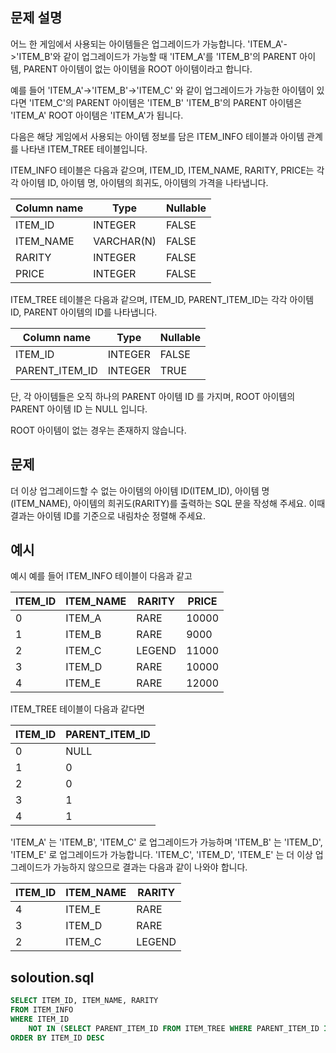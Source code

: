 ## 문제 설명
어느 한 게임에서 사용되는 아이템들은 업그레이드가 가능합니다.
'ITEM_A'->'ITEM_B'와 같이 업그레이드가 가능할 때
'ITEM_A'를 'ITEM_B'의 PARENT 아이템,
PARENT 아이템이 없는 아이템을 ROOT 아이템이라고 합니다.

예를 들어 'ITEM_A'->'ITEM_B'->'ITEM_C' 와 같이 업그레이드가 가능한 아이템이 있다면
'ITEM_C'의 PARENT 아이템은 'ITEM_B'
'ITEM_B'의 PARENT 아이템은 'ITEM_A'
ROOT 아이템은 'ITEM_A'가 됩니다.

다음은 해당 게임에서 사용되는 아이템 정보를 담은 ITEM_INFO 테이블과 아이템 관계를 나타낸 ITEM_TREE 테이블입니다.

ITEM_INFO 테이블은 다음과 같으며, ITEM_ID, ITEM_NAME, RARITY, PRICE는 각각 아이템 ID, 아이템 명, 아이템의 희귀도, 아이템의 가격을 나타냅니다.

|Column name|Type|Nullable|
|------|---|---|
|ITEM_ID|INTEGER|FALSE|
|ITEM_NAME|VARCHAR(N)|FALSE|
|RARITY|INTEGER|FALSE|
|PRICE|INTEGER|FALSE|

ITEM_TREE 테이블은 다음과 같으며, ITEM_ID, PARENT_ITEM_ID는 각각 아이템 ID, PARENT 아이템의 ID를 나타냅니다.

|Column name|Type|Nullable|
|------|---|---|
|ITEM_ID|INTEGER|FALSE|
|PARENT_ITEM_ID|INTEGER|TRUE|

단, 각 아이템들은 오직 하나의 PARENT 아이템 ID 를 가지며, ROOT 아이템의 PARENT 아이템 ID 는 NULL 입니다.

ROOT 아이템이 없는 경우는 존재하지 않습니다.

## 문제
더 이상 업그레이드할 수 없는 아이템의 아이템 ID(ITEM_ID), 아이템 명(ITEM_NAME), 아이템의 희귀도(RARITY)를 출력하는 SQL 문을 작성해 주세요. 이때 결과는 아이템 ID를 기준으로 내림차순 정렬해 주세요.

## 예시
예시
예를 들어 ITEM_INFO 테이블이 다음과 같고

|ITEM_ID|ITEM_NAME|RARITY|PRICE|
|------|---|---|---|
|0|ITEM_A|RARE|10000|
|1|ITEM_B|RARE|9000|
|2|ITEM_C|LEGEND|11000|
|3|ITEM_D|RARE|10000|
|4|ITEM_E|RARE|12000|
ITEM_TREE 테이블이 다음과 같다면

|ITEM_ID|PARENT_ITEM_ID|
|---|---|
|0|NULL|
|1|0|
|2|0|
|3|1|
|4|1|

'ITEM_A' 는 'ITEM_B', 'ITEM_C' 로 업그레이드가 가능하며 'ITEM_B' 는 'ITEM_D', 'ITEM_E' 로 업그레이드가 가능합니다. 'ITEM_C', 'ITEM_D', 'ITEM_E' 는 더 이상 업그레이드가 가능하지 않으므로 결과는 다음과 같이 나와야 합니다.

|ITEM_ID|ITEM_NAME|RARITY|
|---|---|---|
|4|ITEM_E|RARE|
|3|ITEM_D|RARE|
|2|ITEM_C|LEGEND|

## soloution.sql
``` sql
SELECT ITEM_ID, ITEM_NAME, RARITY
FROM ITEM_INFO
WHERE ITEM_ID
    NOT IN (SELECT PARENT_ITEM_ID FROM ITEM_TREE WHERE PARENT_ITEM_ID IS NOT NULL)
ORDER BY ITEM_ID DESC
```
